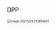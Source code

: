 DPP



<img src="https://xiaoguciu.oss-cn-beijing.aliyuncs.com/imgimage-20211226210950405.png" alt="image-20211226210950405" style="zoom: 50%;" />

